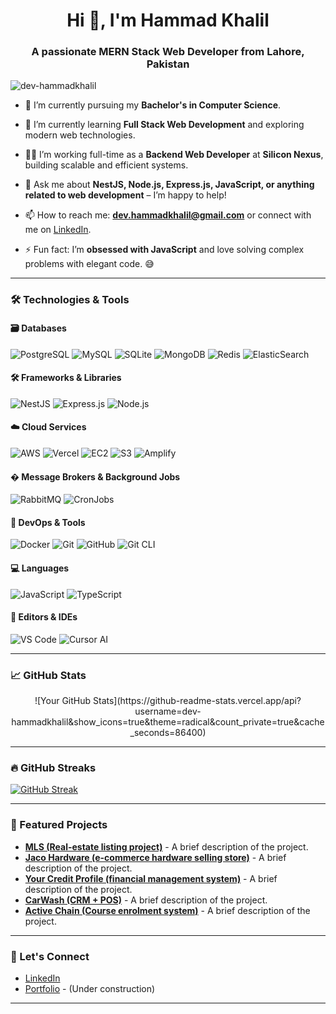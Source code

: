 <h1 align="center">Hi 👋, I'm Hammad Khalil</h1>
<h3 align="center">A passionate MERN Stack Web Developer from Lahore, Pakistan</h3>

<p align="left"> <img src="https://komarev.com/ghpvc/?username=dev-hammadkhalil&label=Profile%20views&color=0e75b6&style=flat" alt="dev-hammadkhalil" /> </p>

- 🔭 I’m currently pursuing my **Bachelor's in Computer Science**.
  
- 🌱 I’m currently learning **Full Stack Web Development** and exploring modern web technologies.
  
- 👨‍💻 I’m working full-time as a **Backend Web Developer** at **Silicon Nexus**, building scalable and efficient systems.
  
- 💬 Ask me about **NestJS, Node.js, Express.js, JavaScript, or anything related to web development** – I’m happy to help!
  
- 📫 How to reach me: **dev.hammadkhalil@gmail.com** or connect with me on [LinkedIn](https://www.linkedin.com/in/yourprofile).
  
- ⚡ Fun fact: I’m **obsessed with JavaScript** and love solving complex problems with elegant code. 😅

---

### 🛠️ Technologies & Tools

#### 🗃️ **Databases**  
<img src="https://img.shields.io/badge/-PostgreSQL-4169E1?style=flat&logo=postgresql&logoColor=white" alt="PostgreSQL"> <img src="https://img.shields.io/badge/-MySQL-4479A1?style=flat&logo=mysql&logoColor=white" alt="MySQL"> <img src="https://img.shields.io/badge/-SQLite-003B57?style=flat&logo=sqlite&logoColor=white" alt="SQLite"> <img src="https://img.shields.io/badge/-MongoDB-47A248?style=flat&logo=mongodb&logoColor=white" alt="MongoDB"> <img src="https://img.shields.io/badge/-Redis-DC382D?style=flat&logo=redis&logoColor=white" alt="Redis"> <img src="https://img.shields.io/badge/-ElasticSearch-005571?style=flat&logo=elasticsearch&logoColor=white" alt="ElasticSearch">

#### 🛠️ **Frameworks & Libraries**  
<img src="https://img.shields.io/badge/-NestJS-E0234E?style=flat&logo=nestjs&logoColor=white" alt="NestJS"> <img src="https://img.shields.io/badge/-Express.js-000000?style=flat&logo=express&logoColor=white" alt="Express.js"> <img src="https://img.shields.io/badge/-Node.js-339933?style=flat&logo=node.js&logoColor=white" alt="Node.js">

#### ☁️ **Cloud Services**  
<img src="https://img.shields.io/badge/-AWS-232F3E?style=flat&logo=amazon-aws&logoColor=white" alt="AWS"> <img src="https://img.shields.io/badge/-Vercel-000000?style=flat&logo=vercel&logoColor=white" alt="Vercel"> <img src="https://img.shields.io/badge/-EC2-FF9900?style=flat&logo=amazon-ec2&logoColor=white" alt="EC2"> <img src="https://img.shields.io/badge/-S3-569A31?style=flat&logo=amazon-s3&logoColor=white" alt="S3"> <img src="https://img.shields.io/badge/-Amplify-FF9900?style=flat&logo=aws-amplify&logoColor=white" alt="Amplify">

#### � **Message Brokers & Background Jobs**  
<img src="https://img.shields.io/badge/-RabbitMQ-FF6600?style=flat&logo=rabbitmq&logoColor=white" alt="RabbitMQ"> <img src="https://img.shields.io/badge/-CronJobs-000000?style=flat&logo=cron&logoColor=white" alt="CronJobs">

#### 🐳 **DevOps & Tools**  
<img src="https://img.shields.io/badge/-Docker-2496ED?style=flat&logo=docker&logoColor=white" alt="Docker"> <img src="https://img.shields.io/badge/-Git-F05032?style=flat&logo=git&logoColor=white" alt="Git"> <img src="https://img.shields.io/badge/-GitHub-181717?style=flat&logo=github&logoColor=white" alt="GitHub"> <img src="https://img.shields.io/badge/-Git CLI-F05032?style=flat&logo=git&logoColor=white" alt="Git CLI">

#### 💻 **Languages**  
<img src="https://img.shields.io/badge/-JavaScript-F7DF1E?style=flat&logo=javascript&logoColor=black" alt="JavaScript"> <img src="https://img.shields.io/badge/-TypeScript-3178C6?style=flat&logo=typescript&logoColor=white" alt="TypeScript">

#### 🔧 **Editors & IDEs**  
<img src="https://img.shields.io/badge/-VS Code-007ACC?style=flat&logo=visual-studio-code&logoColor=white" alt="VS Code"> <img src="https://img.shields.io/badge/-Cursor AI-000000?style=flat&logo=cursor&logoColor=white" alt="Cursor AI">

---

### 📈 GitHub Stats

<div align="center">
  ![Your GitHub Stats](https://github-readme-stats.vercel.app/api?username=dev-hammadkhalil&show_icons=true&theme=radical&count_private=true&cache_seconds=86400)
</div>

---

### 🔥 GitHub Streaks

[![GitHub Streak](https://streak-stats.demolab.com?user=dev-hammadkhalil&theme=radical)](https://git.io/streak-stats)

---

### 📂 Featured Projects

- **[MLS (Real-estate listing project)](https://github.com/dev-hammadkhalil/project1)** - A brief description of the project.
- **[Jaco Hardware (e-commerce hardware selling store)](https://github.com/dev-hammadkhalil/project2)** - A brief description of the project.
- **[Your Credit Profile (financial management system)](https://github.com/dev-hammadkhalil/project3)** - A brief description of the project.
- **[CarWash (CRM + POS)](https://github.com/dev-hammadkhalil/project4)** - A brief description of the project.
- **[Active Chain (Course enrolment system)](https://github.com/dev-hammadkhalil/project5)** - A brief description of the project.

---

### 🤝 Let's Connect

- [LinkedIn](https://www.linkedin.com/in/hammad27)
- [Portfolio](https://yourportfolio.com) - (Under construction)

---
